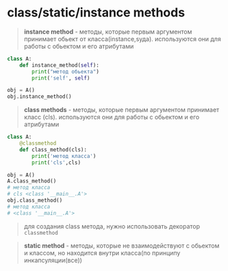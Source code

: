 #  class/static/instance methods
> **instance method**  - методы, которые первым аргументом принимает обьект от класса(instance,sуда). используются они для работы с обьектом и его атрибутами

```py
class A:
    def instance_method(self):
        print("метод обьекта")
        print('self', self)

obj = A()
obj.instance_method()
```

> **class methods** - методы, которые первым аргументом принимает класс (cls). используются они для работы с обьектом и его атрибутами
```py
class A:
    @classmethod
    def class_method(cls):
        print('метод класса')
        print('cls',cls)

obj = A()
A.class_method()
# метод класса
# cls <class '__main__.A'>
obj.class_method()
# метод класса
# <class '__main__.A'>
```

> для создания class метода, нужно использовать декоратор `classmethod` 

> **static method** - методы, которые не взаимодействуют с обьектом и классом, но находится внутри класса(по принципу инкапсуляции(все))
